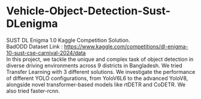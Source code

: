 # Vehicle-Object-Detection-Sust-DLenigma
SUST DL Enigma 1.0 Kaggle Competition Solution. <br/>
BadODD Dataset Link : https://www.kaggle.com/competitions/dl-enigma-10-sust-cse-carnival-2024/data <br/>
In this project, we tackle the unique and complex task of object detection in diverse driving environments across 9 districts in Bangladesh.
We tried Transfer Learning with 3 different solutions. We investigate the performance of different YOLO configurations, from YoloV6L6 to the advanced YoloV8, alongside novel transformer-based models like rtDETR and CoDETR. We also tried faster-rcnn.
